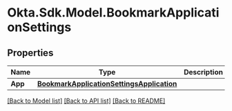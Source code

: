 # Okta.Sdk.Model.BookmarkApplicationSettings
## Properties

Name | Type | Description | Notes
------------ | ------------- | ------------- | -------------
**App** | [**BookmarkApplicationSettingsApplication**](BookmarkApplicationSettingsApplication.md) |  | [optional] 

[[Back to Model list]](../README.md#documentation-for-models) [[Back to API list]](../README.md#documentation-for-api-endpoints) [[Back to README]](../README.md)

